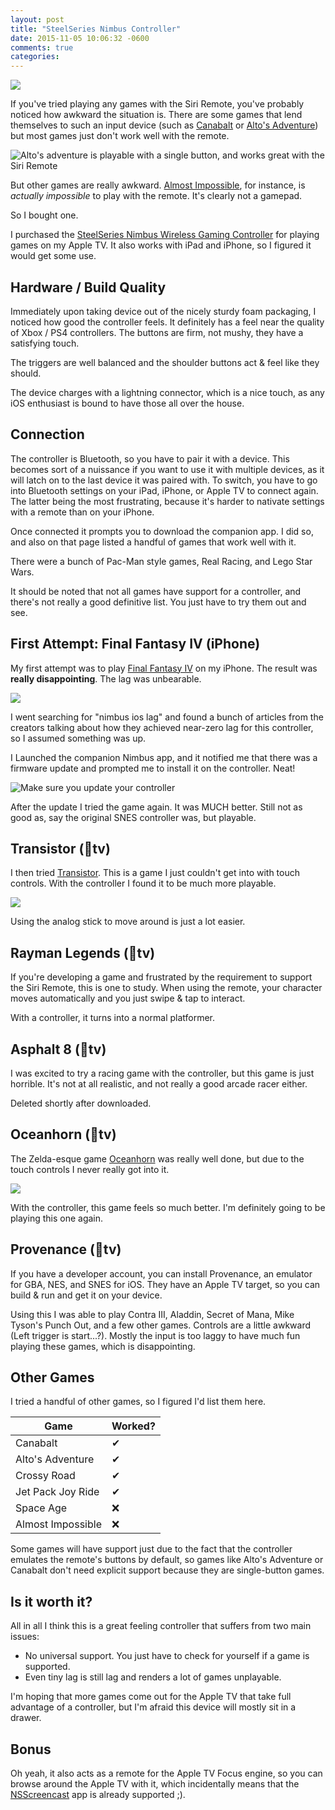 ```yaml
---
layout: post
title: "SteelSeries Nimbus Controller"
date: 2015-11-05 10:06:32 -0600
comments: true
categories: 
---
```


![](/images/nimbus1.jpeg)

If you've tried playing any games with the Siri Remote, you've probably noticed how awkward the situation is. There are some games that lend themselves to such an input device (such as [Canabalt](https://itunes.apple.com/us/app/canabalt/id333180061?mt=8) or [Alto's Adventure](http://altosadventure.com/)) but most games just don't work well with the remote.

![Alto's adventure is playable with a single button, and works great with the Siri Remote](/images/altos-adventure.jpeg)

But other games are really awkward. [Almost Impossible](https://itunes.apple.com/us/app/almost-impossible!/id1045976470?mt=8), for instance, is _actually impossible_ to play with the remote. It's clearly not a gamepad.

So I bought one.

<!-- more -->

I purchased the [SteelSeries Nimbus Wireless Gaming Controller](http://www.apple.com/shop/product/HJ162ZM/A/steelseries-nimbus-wireless-gaming-controller) for playing games on my Apple TV. It also works with iPad and iPhone, so I figured it would get some use.

## Hardware / Build Quality

Immediately upon taking device out of the nicely sturdy foam packaging, I noticed how good the controller feels. It definitely has a feel near the quality of Xbox / PS4 controllers. The buttons are firm, not mushy, they have a satisfying touch.

The triggers are well balanced and the shoulder buttons act & feel like they should.

The device charges with a lightning connector, which is a nice touch, as any iOS enthusiast is bound to have those all over the house.

## Connection

The controller is Bluetooth, so you have to pair it with a device. This becomes sort of a nuissance if you want to use it with multiple devices, as it will latch on to the last device it was paired with. To switch, you have to go into Bluetooth settings on your iPad, iPhone, or Apple TV to connect again. The latter being the most frustrating, because it's harder to nativate settings with a remote than on your iPhone.

Once connected it prompts you to download the companion app. I did so, and also on that page listed a handful of games that work well with it.

There were a bunch of Pac-Man style games, Real Racing, and Lego Star Wars.

It should be noted that not all games have support for a controller, and there's not really a good definitive list. You just have to try them out and see.

## First Attempt: Final Fantasy IV (iPhone)

My first attempt was to play [Final Fantasy IV](https://itunes.apple.com/us/app/final-fantasy-iv/id575119311?mt=8) on my iPhone. The result was **really disappointing**. The lag was unbearable.

![](/images/ffiv.jpeg)

I went searching for "nimbus ios lag" and found a bunch of articles from the creators talking about how they achieved near-zero lag for this controller, so I assumed something was up.

I Launched the companion Nimbus app, and it notified me that there was a firmware update and prompted me to install it on the controller. Neat!

![Make sure you update your controller](/images/nimbus-update.jpeg)

After the update I tried the game again. It was MUCH better. Still not as good as, say the original SNES controller was, but playable.

## Transistor (tv)

I then tried [Transistor](https://itunes.apple.com/us/app/transistor/id948857526?mt=8). This is a game I just couldn't get into with touch controls. With the controller I found it to be much more playable.

![](/images/transistor.jpeg)

Using the analog stick to move around is just a lot easier.

## Rayman Legends (tv)

If you're developing a game and frustrated by the requirement to support the Siri Remote, this is one to study.  When using the remote, your character moves automatically and you just swipe & tap to interact.

With a controller, it turns into a normal platformer.

## Asphalt 8 (tv)

I was excited to try a racing game with the controller, but this game is just horrible. It's not at all realistic, and not really a good arcade racer either.

Deleted shortly after downloaded.

## Oceanhorn (tv)

The Zelda-esque game [Oceanhorn](https://itunes.apple.com/us/app/oceanhorn/id708196645?mt=8) was really well done, but due to the touch controls I never really got into it.

![](/images/oceanhorn.jpeg)

With the controller, this game feels so much better. I'm definitely going to be playing this one again.

## Provenance (tv)

If you have a developer account, you can install Provenance, an emulator for GBA, NES, and SNES for iOS. They have an Apple TV target, so you can build & run and get it on your device.

Using this I was able to play Contra III, Aladdin, Secret of Mana, Mike Tyson's Punch Out, and a few other games. Controls are a little awkward (Left trigger is start...?). Mostly the input is too laggy to have much fun playing these games, which is disappointing.

## Other Games

I tried a handful of other games, so I figured I'd list them here.

**Game** | **Worked?** |
---------|-------------|
Canabalt | ✔︎   
Alto's Adventure | ✔︎
Crossy Road | ✔︎
Jet Pack Joy Ride | ✔︎
Space Age | ❌
Almost Impossible | ❌

Some games will have support just due to the fact that the controller emulates the remote's buttons by default, so games like Alto's Adventure or Canabalt don't need explicit support because they are single-button games.

## Is it worth it?

All in all I think this is a great feeling controller that suffers from two main issues:

- No universal support. You just have to check for yourself if a game is supported.
- Even tiny lag is still lag and renders a lot of games unplayable.

I'm hoping that more games come out for the Apple TV that take full advantage of a controller, but I'm afraid this device will mostly sit in a drawer.

## Bonus

Oh yeah, it also acts as a remote for the Apple TV Focus engine, so you can browse around the Apple TV with it, which incidentally means that the [NSScreencast](http://nsscreencast.com) app is already supported ;).
